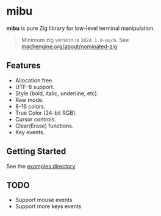 #  mibu

**mibu** is pure Zig library for low-level terminal manipulation.

> Minimum zig version is `2024.1.0-mach`. See [machengine.org/about/nominated-zig](https://machengine.org/about/nominated-zig/)

## Features
- Allocation free.
- UTF-8 support.
- Style (bold, italic, underline, etc).
- Raw mode.
- 8-16 colors.
- True Color (24-bit RGB).
- Cursor controls.
- Clear(Erase) functions.
- Key events.

## Getting Started

See the [examples directory](examples/)

## TODO

- Support mouse events
- Support more keys events
